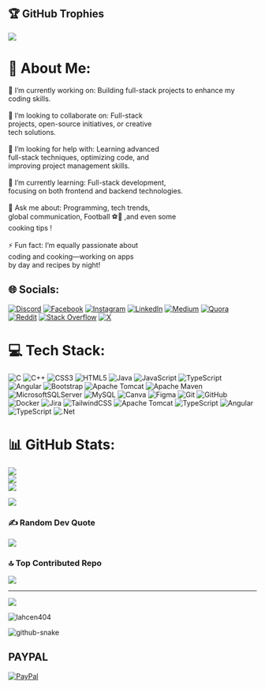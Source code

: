 ## 🏆 GitHub Trophies
![](https://github-profile-trophy.vercel.app/?username=lahcen404&theme=radical&no-frame=false&no-bg=true&margin-w=4)


# 💫 About Me:
🔭 I’m currently working on: Building full-stack projects to enhance my coding skills.<br><br>👯 I’m looking to collaborate on: Full-stack<br> projects, open-source initiatives, or creative<br> tech solutions.<br><br>🤝 I’m looking for help with: Learning advanced<br> full-stack techniques, optimizing code, and <br>improving project management skills.<br><br>🌱 I’m currently learning: Full-stack development,<br> focusing on both frontend and backend technologies.<br><br>💬 Ask me about: Programming, tech trends, <br>global communication, Football ⚽️🤍 ,and even some <br>cooking tips !<br><br>⚡ Fun fact: I’m equally passionate about <br>coding and cooking—working on apps <br>by day and recipes by night!


## 🌐 Socials:
[![Discord](https://img.shields.io/badge/Discord-%237289DA.svg?logo=discord&logoColor=white)](https://discordapp.com/users/749634870145187910) [![Facebook](https://img.shields.io/badge/Facebook-%231877F2.svg?logo=Facebook&logoColor=white)](https://facebook.com/Lahcen.Ait.Maskour0) [![Instagram](https://img.shields.io/badge/Instagram-%23E4405F.svg?logo=Instagram&logoColor=white)](https://instagram.com/lahcen__maskour) [![LinkedIn](https://img.shields.io/badge/LinkedIn-%230077B5.svg?logo=linkedin&logoColor=white)](https://linkedin.com/in/lahcen-ait-maskour-32716422b) [![Medium](https://img.shields.io/badge/Medium-12100E?logo=medium&logoColor=white)](https://medium.com/@@lahcen.maskour2003) [![Quora](https://img.shields.io/badge/Quora-%23B92B27.svg?logo=Quora&logoColor=white)](https://quora.com/profile/AIT-MASKOUR-Lahcen) [![Reddit](https://img.shields.io/badge/Reddit-%23FF4500.svg?logo=Reddit&logoColor=white)](https://reddit.com/user/Lahcen404) [![Stack Overflow](https://img.shields.io/badge/-Stackoverflow-FE7A16?logo=stack-overflow&logoColor=white)](https://stackoverflow.com/users/28152849) [![X](https://img.shields.io/badge/X-black.svg?logo=X&logoColor=white)](https://x.com/lahcen__maskour) 

# 💻 Tech Stack:
![C](https://img.shields.io/badge/c-%2300599C.svg?style=for-the-badge&logo=c&logoColor=white) ![C++](https://img.shields.io/badge/c++-%2300599C.svg?style=for-the-badge&logo=c%2B%2B&logoColor=white) ![CSS3](https://img.shields.io/badge/css3-%231572B6.svg?style=for-the-badge&logo=css3&logoColor=white) ![HTML5](https://img.shields.io/badge/html5-%23E34F26.svg?style=for-the-badge&logo=html5&logoColor=white) ![Java](https://img.shields.io/badge/java-%23ED8B00.svg?style=for-the-badge&logo=openjdk&logoColor=white) ![JavaScript](https://img.shields.io/badge/javascript-%23323330.svg?style=for-the-badge&logo=javascript&logoColor=%23F7DF1E) ![TypeScript](https://img.shields.io/badge/typescript-%23007ACC.svg?style=for-the-badge&logo=typescript&logoColor=white) ![Angular](https://img.shields.io/badge/angular-%23DD0031.svg?style=for-the-badge&logo=angular&logoColor=white) ![Bootstrap](https://img.shields.io/badge/bootstrap-%238511FA.svg?style=for-the-badge&logo=bootstrap&logoColor=white) ![Apache Tomcat](https://img.shields.io/badge/apache%20tomcat-%23F8DC75.svg?style=for-the-badge&logo=apache-tomcat&logoColor=black) ![Apache Maven](https://img.shields.io/badge/Apache%20Maven-C71A36?style=for-the-badge&logo=Apache%20Maven&logoColor=white) ![MicrosoftSQLServer](https://img.shields.io/badge/Microsoft%20SQL%20Server-CC2927?style=for-the-badge&logo=microsoft%20sql%20server&logoColor=white) ![MySQL](https://img.shields.io/badge/mysql-4479A1.svg?style=for-the-badge&logo=mysql&logoColor=white) ![Canva](https://img.shields.io/badge/Canva-%2300C4CC.svg?style=for-the-badge&logo=Canva&logoColor=white) ![Figma](https://img.shields.io/badge/figma-%23F24E1E.svg?style=for-the-badge&logo=figma&logoColor=white) ![Git](https://img.shields.io/badge/git-%23F05033.svg?style=for-the-badge&logo=git&logoColor=white) ![GitHub](https://img.shields.io/badge/github-%23121011.svg?style=for-the-badge&logo=github&logoColor=white) ![Docker](https://img.shields.io/badge/docker-%230db7ed.svg?style=for-the-badge&logo=docker&logoColor=white) ![Jira](https://img.shields.io/badge/jira-%230A0FFF.svg?style=for-the-badge&logo=jira&logoColor=white) ![TailwindCSS](https://img.shields.io/badge/tailwindcss-%2338B2AC.svg?style=for-the-badge&logo=tailwind-css&logoColor=white) ![Apache Tomcat](https://img.shields.io/badge/apache%20tomcat-%23F8DC75.svg?style=for-the-badge&logo=apache-tomcat&logoColor=black) ![TypeScript](https://img.shields.io/badge/typescript-%23007ACC.svg?style=for-the-badge&logo=typescript&logoColor=white) ![Angular](https://img.shields.io/badge/angular-%23DD0031.svg?style=for-the-badge&logo=angular&logoColor=white) ![TypeScript](https://img.shields.io/badge/typescript-%23007ACC.svg?style=for-the-badge&logo=typescript&logoColor=white) ![.Net](https://img.shields.io/badge/.NET-5C2D91?style=for-the-badge&logo=.net&logoColor=white)



# 📊 GitHub Stats:
![](https://github-readme-stats.vercel.app/api?username=lahcen404&theme=neon&hide_border=false&include_all_commits=true&count_private=true)<br/>
![](https://nirzak-streak-stats.vercel.app/?user=lahcen404&theme=neon&hide_border=false)<br/>
![](https://github-readme-stats.vercel.app/api/top-langs/?username=lahcen404&theme=neon&hide_border=false&include_all_commits=true&count_private=true&layout=compact)




![](https://github.com/lahcen404/lahcen404/blob/output/github-contribution-grid-snake.svg)
### ✍️ Random Dev Quote

![](https://quotes-github-readme.vercel.app/api?type=horizontal&theme=radical)

### 🔝 Top Contributed Repo
![](https://github-contributor-stats.vercel.app/api?username=lahcen404&limit=5&theme=dark&combine_all_yearly_contributions=true)

---
[![](https://visitcount.itsvg.in/api?id=lahcen404&icon=0&color=0)](https://visitcount.itsvg.in)
<p align="left"> <img src="https://komarev.com/ghpvc/?username=lahcen404&label=Profile%20views&color=0e75b6&style=flat" alt="lahcen404" /> </p>


<picture>
  <source media="(prefers-color-scheme: dark)" srcset="https://raw.githubusercontent.com/tobiasmeyhoefer/tobiasmeyhoefer/output/github-snake-dark.svg" />
  <source media="(prefers-color-scheme: light)" srcset="https://raw.githubusercontent.com/tobiasmeyhoefer/tobiasmeyhoefer/output/github-snake.svg" />
  <img alt="github-snake" src="https://raw.githubusercontent.com/tobiasmeyhoefer/tobiasmeyhoefer/output/github-snake.svg" />
</picture>



  ## PAYPAL
  [![PayPal](https://img.shields.io/badge/PayPal-00457C?style=for-the-badge&logo=paypal&logoColor=white)](https://www.paypal.me/lahcen100k) 

  

